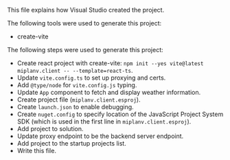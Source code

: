 This file explains how Visual Studio created the project.

The following tools were used to generate this project:
- create-vite

The following steps were used to generate this project:
- Create react project with create-vite: `npm init --yes vite@latest miplanv.client -- --template=react-ts`.
- Update `vite.config.ts` to set up proxying and certs.
- Add `@type/node` for `vite.config.js` typing.
- Update `App` component to fetch and display weather information.
- Create project file (`miplanv.client.esproj`).
- Create `launch.json` to enable debugging.
- Create `nuget.config` to specify location of the JavaScript Project System SDK (which is used in the first line in `miplanv.client.esproj`).
- Add project to solution.
- Update proxy endpoint to be the backend server endpoint.
- Add project to the startup projects list.
- Write this file.
